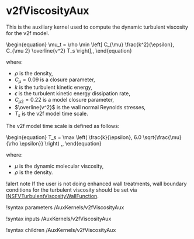 # v2fViscosityAux

This is the auxiliary kernel used to compute the dynamic turbulent viscosity for the v2f model.

\begin{equation}
\mu_t = \rho \min \left[ C_{\mu} \frac{k^2}{\epsilon}, C_{\mu 2} \overline{v^2} T_s \right]\,,
\end{equation}

where:

- $\rho$ is the density,
- $C_{\mu} = 0.09$ is a closure parameter,
- $k$ is the turbulent kinetic energy,
- $\epsilon$ is the turbulent kinetic energy dissipation rate,
- $C_{\mu 2} = 0.22$ is a model closure parameter,
- $\overline{v^2}$ is the wall normal Reynolds stresses,
- $T_s$ is the v2f model time scale.

The v2f model time scale is defined as follows:

\begin{equation}
T_s = \max \left( \frac{k}{\epsilon}, 6.0 \sqrt{\frac{\mu}{\rho \epsilon}} \right) \,,
\end{equation}

where:

- $\mu$ is the dynamic molecular viscosity,
- $\rho$ is the density.

!alert note
If the user is not doing enhanced wall treatments,
wall boundary conditions for the turbulent viscosity should be set via
[INSFVTurbulentViscosityWallFunction](INSFVTurbulentViscosityWallFunction.md).

!syntax parameters /AuxKernels/v2fViscosityAux

!syntax inputs /AuxKernels/v2fViscosityAux

!syntax children /AuxKernels/v2fViscosityAux
